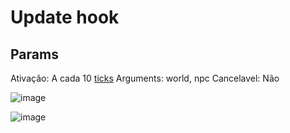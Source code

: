 # Update hook

## Params
 Ativação: A cada 10 [ticks](https://mapmaking.fr/tick/)
 Arguments: world, npc
 Cancelavel: Não
 
 
![image](https://user-images.githubusercontent.com/55335712/110043109-9a3ec900-7d25-11eb-94c0-35c22717d504.png)


![image](https://user-images.githubusercontent.com/55335712/110043117-9d39b980-7d25-11eb-8175-c948722adbf4.png)
